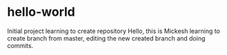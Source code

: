 # hello-world
Initial project learning to create repository
Hello, this is Mickesh learning to create branch from master, editing the new created branch and doing commits.
